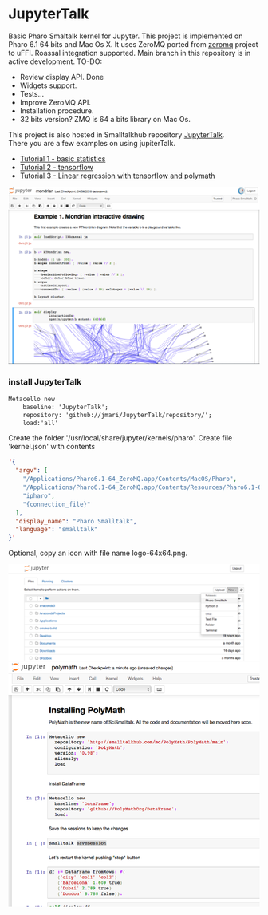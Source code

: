 # JupyterTalk
Basic Pharo Smaltalk kernel for Jupyter. This project is implemented on Pharo 6.1 64 bits and Mac Os X. 
It uses ZeroMQ ported from <a href="http://smalltalkhub.com/#!/~panuw/zeromq">zeromq</a> project to uFFI.
Roassal integration supported. Main branch in this repository is in active development.
TO-DO:
- Review display API. Done
- Widgets support.
- Tests...
- Improve ZeroMQ API.
- Installation procedure.
- 32 bits version? ZMQ is 64 a bits library on Mac Os.

This project is also hosted in Smalltalkhub repository <a href="http://smalltalkhub.com/#!/~jmari/JupyterTalk">JupyterTalk</a>.<br/>
There you are a few examples on using jupiterTalk.
 - <a href="http://htmlpreview.github.com/?https://github.com/jmari/JupyterTalk/blob/master/Tutorial1_BasicStatistics.html"> Tutorial  1 - basic statistics</a>
  - <a href="http://htmlpreview.github.com/?https://github.com/jmari/JupyterTalk/blob/master/tensorflow.html"> Tutorial 2 - tensorflow </a>
   - <a href="http://htmlpreview.github.com/?https://github.com/jmari/JupyterTalk/blob/master/Tutorial4_Linear+Regression.html"> Tutorial 3 - Linear regression with tensorflow and polymath </a>
  
![JupyterTalk in Action](/jup3.png)

### install JupyterTalk
```Smalltalk
Metacello new 
	baseline: 'JupyterTalk';
	repository: 'github://jmari/JupyterTalk/repository/';
	load:'all'
```
Create the folder	'/usr/local/share/jupyter/kernels/pharo'. Create file	'kernel.json' with contents
```JSON
'{
  "argv": [
    "/Applications/Pharo6.1-64_ZeroMQ.app/Contents/MacOS/Pharo",
    "/Applications/Pharo6.1-64_ZeroMQ.app/Contents/Resources/Pharo6.1-64.image",
    "ipharo",
    "{connection_file}"
  ],
  "display_name": "Pharo Smalltalk",
  "language": "smalltalk"
}'
```
Optional, copy an icon with file name logo-64x64.png.

![Starting JupyterTalk](/jup1.png)
![JupyterTalk in Action](/jup2.png)
